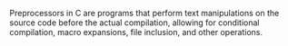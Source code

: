 Preprocessors in C are programs that perform text manipulations on the source code before the actual compilation, allowing for conditional compilation, macro expansions, file inclusion, and other operations.
